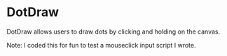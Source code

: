 DotDraw
=========

DotDraw allows users to draw dots by clicking and holding on the canvas.

Note: I coded this for fun to test a mouseclick input script I wrote.